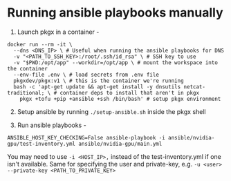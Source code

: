 # Running ansible playbooks manually

1. Launch pkgx in a container -

```
docker run --rm -it \
  --dns <DNS_IP> \ # Useful when running the ansible playbooks for DNS
  -v "<PATH_TO_SSH_KEY>:/root/.ssh/id_rsa" \ # SSH key to use
  -v "$PWD:/opt/app" --workdir=/opt/app \ # mount the workspace into the container
  --env-file .env \ # load secrets from .env file
  pkgxdev/pkgx:v1 \ # this is the container we're running
  bash -c 'apt-get update && apt-get install -y dnsutils netcat-traditional; \ # container deps to install that aren't in pkgx
    pkgx +tofu +pip +ansible +ssh /bin/bash' # setup pkgx environment
```

2. Setup ansible by running `./setup-ansible.sh` inside the pkgx shell

3. Run ansible playbooks -

```
ANSIBLE_HOST_KEY_CHECKING=False ansible-playbook -i ansible/nvidia-gpu/test-inventory.yml ansible/nvidia-gpu/main.yml
```

You may need to use `-i <HOST_IP>,` instead of the test-inventory.yml if one isn't available. Same for specifying the user and private-key, e.g. `-u <user> --private-key <PATH_TO_PRIVATE_KEY>`
